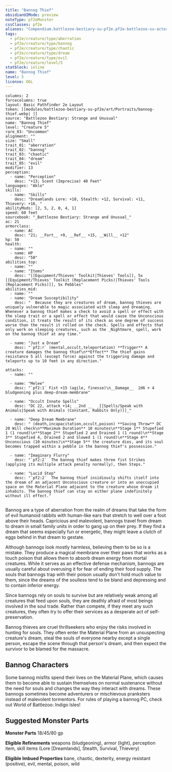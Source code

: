 ```yaml
---
title: "Bannog Thief"
obsidianUIMode: preview
noteType: pf2eMonster
cssClasses: pf2e
aliases: "Compendium.battlezoo-bestiary-su-pf2e.pf2e-battlezoo-su-actors.Actor.0x6w6lHuxRSXTJbQ" 
tags:
  - pf2e/creature/type/aberration
  - pf2e/creature/type/bannog
  - pf2e/creature/type/chaotic
  - pf2e/creature/type/dream
  - pf2e/creature/type/evil
  - pf2e/creature/level/5
statblock: inline
name: "Bannog Thief"
level: 5
license: OGL
---
```


```statblock
columns: 2
forcecolumns: true
layout: Basic Pathfinder 2e Layout
token: [[modules/battlezoo-bestiary-su-pf2e/art/Portraits/bannog-thief.webp| ]]
source: "Battlezoo Bestiary: Strange and Unusual"
name: "Bannog Thief"
level: "Creature 5"
rare_03: "Uncommon"
alignment: ""
size: "Small"
trait_01: "aberration"
trait_02: "bannog"
trait_03: "chaotic"
trait_04: "dream"
trait_05: "evil"
modifier: 13
perception:
  - name: "Perception"
    desc: "+13; Scent (Imprecise) 40 Feet"
languages: "Aklo"
skills:
  - name: "Skills"
    desc: "Dreamlands Lore: +10, Stealth: +12, Survival: +11, Thievery: +16, "
abilityMods: [2, 5, 2, 0, 4, 1]
speed: 60 feet
sourcebook: "_Battlezoo Bestiary: Strange and Unusual_"
ac: 21
armorclass:
  - name: AC
    desc: "21; __Fort__ +9, __Ref__ +15, __Will__ +12"
hp: 50
health:
  - name: ""
  - name: HP
    desc: "50"
abilities_top:
  - name: ""
  - name: "Items"
    desc: "[[Equipment/Thieves' Toolkit|Thieves' Tools]], 5x [[Equipment/Thieves' Toolkit (Replacement Picks)|Thieves' Tools (Replacement Picks)]], 5x Pebbles"
abilities_mid:
  - name: ""
  - name: "Dream Susceptibility"
    desc: "  Because they are creatures of dream, bannog thieves are uniquely vulnerable to magic associated with sleep and dreaming. Whenever a bannog thief makes a check to avoid a spell or effect with the sleep trait or a spell or effect that would cause the Unconscious condition, it treats the result of its check as one degree of success worse than the result it rolled on the check. Spells and effects that only work on sleeping creatures, such as the _Nightmare_ spell, work on the bannog thief at any time."

  - name: "Just a Dream"
    desc: "`pf2:r` (mental,occult,teleportation) **Trigger** A creature damages the bannog thief\n**Effect** The thief gains resistance 5 all (except force) against the triggering damage and teleports up to 10 feet in any direction."

attacks:
  - name: ""

  - name: "Melee"
    desc: "`pf2:1` Fist +15 (agile, finesse)\n__Damage__  2d6 + 4 bludgeoning plus deep-dream-membrane"

  - name: "Occult Innate Spells"
    desc: "DC 22, attack +14; __2nd __  _[[Spells/Speak with Animals|Speak with Animals (Constant, Rabbits Only)]]_"

  - name: "Deep Dream Membrane"
    desc: " (death,incapacitation,occult,poison) **Saving Throw** DC 20 Will check\n**Maximum Duration** 10 minutes\n**Stage 1** Stupefied 1 (1 round)\n**Stage 2** Stupefied 2 and Drained 1 (1 round)\n**Stage 3** Stupefied 4, Drained 2 and Slowed 1 (1 round)\n**Stage 4** Unconscious (10 minutes)\n**Stage 5** the creature dies, and its soul becomes trapped within a pebble in the bannog thief's possession."

  - name: "Imaginary Flurry"
    desc: "`pf2:2`  The bannog thief makes three fist Strikes (applying its multiple attack penalty normally), then Steps."

  - name: "Lucid Step"
    desc: "`pf2:2`  The bannog thief insidiously shifts itself into the dream of an adjacent Unconscious creature or into an unoccupied space on the Material Plane adjacent to the creature whose dream it inhabits. The bannog thief can stay on either plane indefinitely without ill effect."
 
```



Bannog are a type of aberration from the realm of dreams that take the form of evil humanoid rabbits with human-like ears that stretch to well over a foot above their heads. Capricious and malevolent, bannogs travel from dream to dream in small family units in order to gang up on their prey. If they find a dream that seems especially fun or energetic, they might leave a clutch of eggs behind in that dream to gestate.

Although bannogs look mostly harmless, believing them to be so is a mistake. They produce a magical membrane over their paws that works as a touch poison that allows them to absorb dream energy from mortal creatures. While it serves as an effective defense mechanism, bannogs are usually careful about overusing it for fear of ending their food supply. The souls that bannogs trap with their poison usually don't hold much value to them, since the dreams of the soulless tend to be bland and depressing and to contain inferior energy.

Since bannogs rely on souls to survive but are relatively weak among all creatures that feed upon souls, they are deathly afraid of most beings involved in the soul trade. Rather than compete, if they meet any such creatures, they often try to offer their services as a desperate act of self-preservation.

Bannog thieves are cruel thrillseekers who enjoy the risks involved in hunting for souls. They often enter the Material Plane from an unsuspecting creature's dream, steal the souls of everyone nearby except a single person, escape the scene through that person's dream, and then expect the survivor to be blamed for the massacre.

## Bannog Characters

Some bannog misfits spend their lives on the Material Plane, which causes them to become able to sustain themselves on normal sustenance without the need for souls and changes the way they interact with dreams. These bannogs sometimes become adventurers or mischievous pranksters instead of malevolent tormentors. For rules of playing a bannog PC, check out World of Battlezoo: Indigo Isles!

## Suggested Monster Parts

**Monster Parts** 18/45/80 gp

**Eligible Refinements** weapons (bludgeoning), armor (light), perception item, skill items (Lore \[Dreamlands\], Stealth, Survival, Thievery)

**Eligible Imbued Properties** bane, chaotic, dexterity, energy resistant (positive), evil, mental, poison, wild
